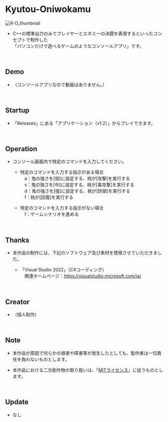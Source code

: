 # Kyutou-Oniwokamu

![K-O_thumbnail](https://user-images.githubusercontent.com/113690929/216645040-2a0c1de6-02ee-4088-91de-7aca9463d3bb.png)

* C++の標準出力のみでプレイヤーとエネミーの決闘を表現するといったコンセプトで制作した<br>
「パソコンだけで遊べるゲームのようなコンソールアプリ」です。<br>
<br />

## Demo

* （コンソールアプリなので動画はありません。）
<br />

## Startup

* 「Releases」にある「アプリケーション（v1.2）」からプレイできます。

<br />

## Operation

* コンソール画面内で特定のコマンドを入力してください。

  * 特定のコマンドを入力する指示がある場合<br>
  　a：鬼の強さを[弱]に設定する、桃が[攻撃]を実行する<br>
  　s：鬼の強さを[中]に設定する、桃が[毒攻撃]を実行する<br>
  　d：鬼の強さを[強]に設定する、桃が[防御]を実行する<br>
  　f：桃が[回復]を実行する

  * 特定のコマンドを入力する指示がない場合<br>
  　f：ゲームシナリオを進める
<br />

## Thanks

* 本作品の制作には、下記のソフトウェア及び素材を使用させていただきました。

  * 「Visual Studio 2022」（C#コーディング）<br>
  　関連ホームページ：https://visualstudio.microsoft.com/ja/
<br />

## Creator

* （個人制作）
<br />

## Note

* 本作品が原因で何らかの損害や障害等が発生したとしても、製作者は一切責任を負わないものとします。

* 本作品における二次創作物の取り扱いは、「[MITライセンス](LICENSE)」に従うものとします。
<br />

## Update

* なし
<br />
